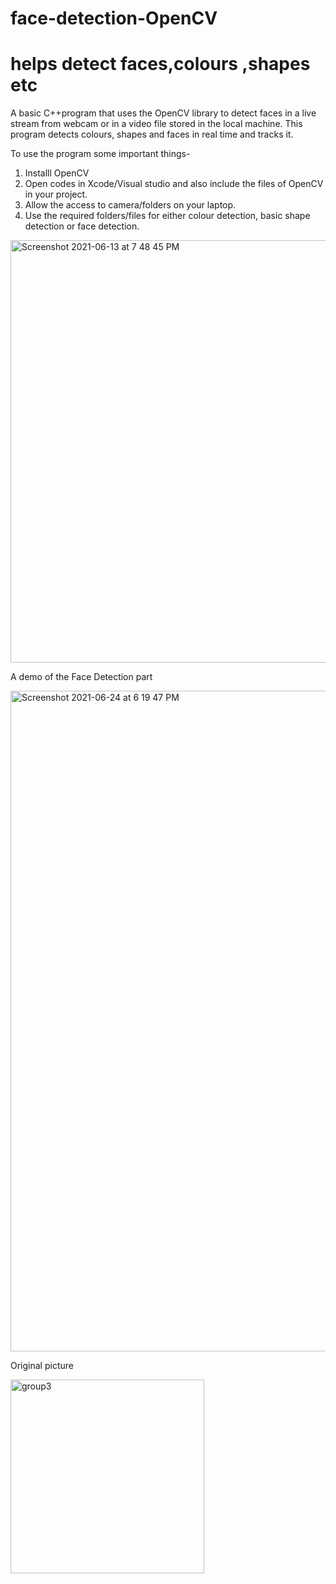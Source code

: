 # face-detection-OpenCV
# helps detect faces,colours ,shapes etc
A basic C++program that uses the OpenCV library to detect faces in a live stream from webcam or in a video file stored in the local machine. This program detects colours, shapes and faces in real time and tracks it.

To use the program some important things-

1. Installl OpenCV
2. Open codes in Xcode/Visual studio and also include the files of OpenCV in your project.
3. Allow the access to camera/folders on your laptop.
4. Use the required folders/files for either colour detection, basic shape detection or face detection.
<img width="676" alt="Screenshot 2021-06-13 at 7 48 45 PM" src="https://user-images.githubusercontent.com/78208708/121811350-ca312d00-cc81-11eb-919e-d78e097bf1ec.png">


A demo of the Face Detection part


<img width="1057" alt="Screenshot 2021-06-24 at 6 19 47 PM" src="https://user-images.githubusercontent.com/78208708/123265887-22d1b700-d519-11eb-8ad5-f2327648ea23.png">


Original picture

<img width="310" alt="group3" src="https://user-images.githubusercontent.com/78208708/123307986-bff41600-d540-11eb-9352-7f55350bf231.png">









